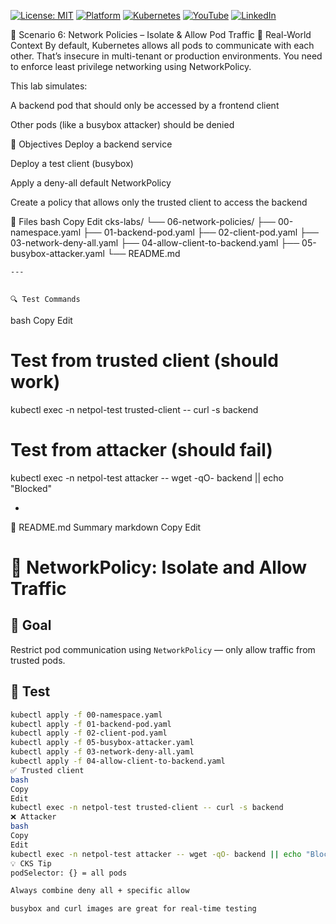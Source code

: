 [![License: MIT](https://img.shields.io/badge/License-MIT-blue.svg)](LICENSE)
[![Platform](https://img.shields.io/badge/platform-Ubuntu%2022.04%2B-lightgrey)](#)
[![Kubernetes](https://img.shields.io/badge/Kubernetes-MicroK8s%20%7C%20kubeadm-blue)](#)
[![YouTube](https://img.shields.io/badge/YouTube-TechShorts-red)](https://www.youtube.com/@adaribain)
[![LinkedIn](https://img.shields.io/badge/LinkedIn-Adari%20Bain-blue)](https://www.linkedin.com/in/adari-bain-298924152/)

🔗 Scenario 6: Network Policies – Isolate & Allow Pod Traffic
📘 Real-World Context
By default, Kubernetes allows all pods to communicate with each other. That’s insecure in multi-tenant or production environments. You need to enforce least privilege networking using NetworkPolicy.

This lab simulates:

A backend pod that should only be accessed by a frontend client

Other pods (like a busybox attacker) should be denied

🎯 Objectives
Deploy a backend service

Deploy a test client (busybox)

Apply a deny-all default NetworkPolicy

Create a policy that allows only the trusted client to access the backend

📁 Files
bash
Copy
Edit
cks-labs/
└── 06-network-policies/
    ├── 00-namespace.yaml
    ├── 01-backend-pod.yaml
    ├── 02-client-pod.yaml
    ├── 03-network-deny-all.yaml
    ├── 04-allow-client-to-backend.yaml
    ├── 05-busybox-attacker.yaml
    └── README.md

    ---


    🔍 Test Commands
bash
Copy
Edit
# Test from trusted client (should work)
kubectl exec -n netpol-test trusted-client -- curl -s backend

# Test from attacker (should fail)
kubectl exec -n netpol-test attacker -- wget -qO- backend || echo "Blocked"

-

📘 README.md Summary
markdown
Copy
Edit
# 🔗 NetworkPolicy: Isolate and Allow Traffic

## 🎯 Goal
Restrict pod communication using `NetworkPolicy` — only allow traffic from trusted pods.

## 🧪 Test
```bash
kubectl apply -f 00-namespace.yaml
kubectl apply -f 01-backend-pod.yaml
kubectl apply -f 02-client-pod.yaml
kubectl apply -f 05-busybox-attacker.yaml
kubectl apply -f 03-network-deny-all.yaml
kubectl apply -f 04-allow-client-to-backend.yaml
✅ Trusted client
bash
Copy
Edit
kubectl exec -n netpol-test trusted-client -- curl -s backend
❌ Attacker
bash
Copy
Edit
kubectl exec -n netpol-test attacker -- wget -qO- backend || echo "Blocked"
💡 CKS Tip
podSelector: {} = all pods

Always combine deny all + specific allow

busybox and curl images are great for real-time testing
